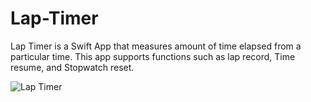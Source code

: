 # Lap-Timer

Lap Timer is a Swift App that measures amount of time elapsed from a particular time.
This app supports functions such as lap record, Time resume, and Stopwatch reset.

![Lap Timer](https://user-images.githubusercontent.com/80114063/115988135-ef84b180-a5d5-11eb-9b90-e5284d8fb463.gif)
